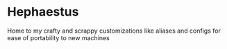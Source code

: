 # Hephaestus

Home to my crafty and scrappy customizations like aliases and configs for ease of portability to new machines